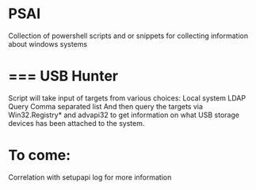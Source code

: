 # PSAI
Collection of powershell scripts and or snippets for collecting information about windows systems

# === USB Hunter
Script will take input of targets from various choices:
Local system
LDAP Query
Comma separated list
And then query the targets via Win32.Registry* and advapi32 to get information on what USB storage devices has been attached to the system.
# To come:
Correlation with setupapi log for more information
